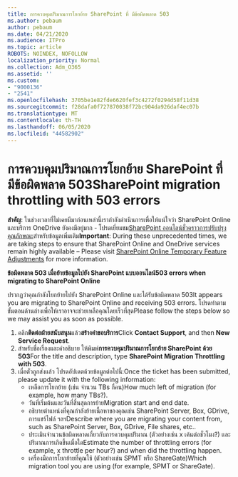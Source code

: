 ```yaml
---
title: การควบคุมปริมาณการโยกย้าย SharePoint ที่ มีข้อผิดพลาด 503
ms.author: pebaum
author: pebaum
ms.date: 04/21/2020
ms.audience: ITPro
ms.topic: article
ROBOTS: NOINDEX, NOFOLLOW
localization_priority: Normal
ms.collection: Adm_O365
ms.assetid: ''
ms.custom:
- "9000136"
- "2541"
ms.openlocfilehash: 3705be1e82fde6620fef3c4272f0294d58f11d38
ms.sourcegitcommit: f28dafa0f727870038f72bc904da926daf4ec07b
ms.translationtype: MT
ms.contentlocale: th-TH
ms.lasthandoff: 06/05/2020
ms.locfileid: "44582902"
---
```

# <a name="sharepoint-migration-throttling-with-503-errors"></a><span data-ttu-id="d5d9d-102">การควบคุมปริมาณการโยกย้าย SharePoint ที่ มีข้อผิดพลาด 503</span><span class="sxs-lookup"><span data-stu-id="d5d9d-102">SharePoint migration throttling with 503 errors</span></span>

<span data-ttu-id="d5d9d-103">**สําคัญ**: ในช่วงเวลาที่ไม่เคยมีมาก่อนเหล่านี้เรากําลังดําเนินการเพื่อให้แน่ใจว่า SharePoint Online และบริการ OneDrive ยังคงมีอยู่มาก - โปรดเยี่ยมชม[SharePoint ออนไลน์ชั่วคราวการปรับปรุงคุณลักษณะ](https://aka.ms/ODSPAdjustments)สําหรับข้อมูลเพิ่มเติม</span><span class="sxs-lookup"><span data-stu-id="d5d9d-103">**Important**: During these unprecedented times, we are taking steps to ensure that SharePoint Online and OneDrive services remain highly available – Please visit [SharePoint Online Temporary Feature Adjustments](https://aka.ms/ODSPAdjustments) for more information.</span></span>

<span data-ttu-id="d5d9d-104">**ข้อผิดพลาด 503 เมื่อย้ายข้อมูลไปยัง SharePoint แบบออนไลน์**</span><span class="sxs-lookup"><span data-stu-id="d5d9d-104">**503 errors when migrating to SharePoint Online**</span></span>

<span data-ttu-id="d5d9d-105">ปรากฏว่าคุณกําลังโยกย้ายไปยัง SharePoint Online และได้รับข้อผิดพลาด 503</span><span class="sxs-lookup"><span data-stu-id="d5d9d-105">It appears you are migrating to SharePoint Online and receiving 503 errors.</span></span> <span data-ttu-id="d5d9d-106">โปรดทําตามขั้นตอนด้านล่างเพื่อให้เราอาจจะช่วยเหลือคุณโดยเร็วที่สุด</span><span class="sxs-lookup"><span data-stu-id="d5d9d-106">Please follow the steps below so we may assist you as soon as possible.</span></span> 

1. <span data-ttu-id="d5d9d-107">คลิก**ติดต่อฝ่ายสนับสนุน**แล้ว**สร้างคําขอบริการ**</span><span class="sxs-lookup"><span data-stu-id="d5d9d-107">Click **Contact Support**, and then **New Service Request**.</span></span>
2. <span data-ttu-id="d5d9d-108">สําหรับชื่อเรื่องและคําอธิบาย ให้พิมพ์**การควบคุมปริมาณการโยกย้าย SharePoint ด้วย 503**</span><span class="sxs-lookup"><span data-stu-id="d5d9d-108">For the title and description, type **SharePoint Migration Throttling with 503**.</span></span>
3. <span data-ttu-id="d5d9d-109">เมื่อตั๋วถูกส่งแล้ว โปรดอัปเดตด้วยข้อมูลต่อไปนี้:</span><span class="sxs-lookup"><span data-stu-id="d5d9d-109">Once the ticket has been submitted, please update it with the following information:</span></span>
    - <span data-ttu-id="d5d9d-110">เหลือการโยกย้าย (เช่น จํานวน TBs กี่คน)</span><span class="sxs-lookup"><span data-stu-id="d5d9d-110">How much left of migration (for example, how many TBs?).</span></span>
    - <span data-ttu-id="d5d9d-111">วันที่เริ่มต้นและวันที่สิ้นสุดการย้าย</span><span class="sxs-lookup"><span data-stu-id="d5d9d-111">Migration start and end date.</span></span>
    - <span data-ttu-id="d5d9d-112">อธิบายตําแหน่งที่คุณกําลังย้ายเนื้อหาของคุณเช่น SharePoint Server, Box, GDrive, การแชร์ไฟล์ ฯลฯ</span><span class="sxs-lookup"><span data-stu-id="d5d9d-112">Describe where you are migrating your content from, such as SharePoint Server, Box, GDrive, File shares, etc..</span></span>
    - <span data-ttu-id="d5d9d-113">ประเมินจํานวนข้อผิดพลาดเกี่ยวกับการควบคุมปริมาณ (ตัวอย่างเช่น x เค้นต่อชั่วโมง?) และปริมาณการเกิดขึ้นเมื่อใด</span><span class="sxs-lookup"><span data-stu-id="d5d9d-113">Estimate the number of throttling errors (for example, x throttle per hour?) and when did the throttling happen.</span></span>
    - <span data-ttu-id="d5d9d-114">เครื่องมือการโยกย้ายที่คุณใช้ (ตัวอย่างเช่น SPMT หรือ ShareGate)</span><span class="sxs-lookup"><span data-stu-id="d5d9d-114">Which migration tool you are using (for example, SPMT or ShareGate).</span></span>


